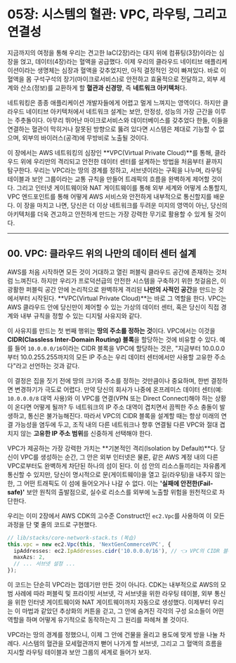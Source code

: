 # 05장: 시스템의 혈관: VPC, 라우팅, 그리고 연결성

지금까지의 여정을 통해 우리는 견고한 IaC(2장)라는 대지 위에 컴퓨팅(3장)이라는 심장을 얹고, 데이터(4장)라는 혈액을 공급했다. 이제 우리의 클라우드 네이티브 애플리케이션이라는 생명체는 심장과 혈액을 갖추었지만, 아직 결정적인 것이 빠져있다. 바로 이 혈액을 몸 구석구석의 장기(마이크로서비스)로 안전하고 효율적으로 전달하고, 외부 세계와 산소(정보)를 교환하게 할 **혈관과 신경망**, 즉 **네트워크 아키텍처**다.

네트워킹은 종종 애플리케이션 개발자들에게 어렵고 멀게 느껴지는 영역이다. 하지만 클라우드 네이티브 아키텍처에서 네트워크 설계는 보안, 안정성, 성능의 가장 근간을 이루는 주춧돌이다. 아무리 뛰어난 마이크로서비스와 데이터베이스를 갖추었다 한들, 이들을 연결하는 혈관이 막히거나 잘못된 방향으로 뚫려 있다면 시스템은 제대로 기능할 수 없으며, 외부의 바이러스(공격)에 무방비로 노출될 것이다.

이 장에서는 AWS 네트워킹의 심장인 \*\*VPC(Virtual Private Cloud)\*\*를 통해, 클라우드 위에 우리만의 격리되고 안전한 데이터 센터를 설계하는 방법을 처음부터 끝까지 탐구한다. 우리는 VPC라는 땅의 경계를 정하고, 서브넷이라는 구획을 나누며, 라우팅 테이블과 보안 그룹이라는 교통 규칙을 만들어 트래픽의 흐름을 완벽하게 제어할 것이다. 그리고 인터넷 게이트웨이와 NAT 게이트웨이를 통해 외부 세계와 어떻게 소통할지, VPC 엔드포인트를 통해 어떻게 AWS 서비스와 안전하게 내부적으로 통신할지를 배운다. 이 장을 마치고 나면, 당신은 더 이상 네트워크를 두려운 미지의 영역이 아닌, 당신의 아키텍처를 더욱 견고하고 안전하게 만드는 가장 강력한 무기로 활용할 수 있게 될 것이다.

-----

## 00\. VPC: 클라우드 위의 나만의 데이터 센터 설계

AWS를 처음 시작하면 모든 것이 거대하고 열린 퍼블릭 클라우드 공간에 존재하는 것처럼 느껴진다. 하지만 우리가 프로덕션급의 안전한 시스템을 구축하기 위한 첫걸음은, 이 광활한 퍼블릭 공간 안에 논리적으로 완벽하게 격리된 **나만의 사적인 공간**을 만드는 것에서부터 시작된다. \*\*VPC(Virtual Private Cloud)\*\*는 바로 그 역할을 한다. VPC는 AWS 클라우드 안에 당신만이 제어할 수 있는 가상의 데이터 센터, 혹은 당신이 직접 경계와 내부 규칙을 정할 수 있는 디지털 사유지와 같다.

이 사유지를 만드는 첫 번째 행위는 **땅의 주소를 정하는 것**이다. VPC에서는 이것을 **CIDR(Classless Inter-Domain Routing) 블록**을 할당하는 것에 비유할 수 있다. 예를 들어 `10.0.0.0/16`이라는 CIDR 블록을 VPC에 할당하는 것은, "지금부터 10.0.0.0부터 10.0.255.255까지의 모든 IP 주소는 우리 데이터 센터에서만 사용할 고유한 주소다"라고 선언하는 것과 같다.

이 결정은 집을 짓기 전에 땅의 크기와 주소를 정하는 것만큼이나 중요하며, 한번 결정하면 변경하기가 극도로 어렵다. 만약 당신의 회사가 나중에 온프레미스 데이터 센터(예: `10.0.0.0/8` 대역 사용)와 이 VPC를 연결(VPN 또는 Direct Connect)해야 하는 상황이 온다면 어떻게 될까? 두 네트워크의 IP 주소 대역이 겹치면서 끔찍한 주소 충돌이 발생하고, 통신은 불가능해진다. 따라서 VPC의 CIDR 블록을 설계할 때는 항상 미래의 연결 가능성을 염두에 두고, 조직 내의 다른 네트워크나 향후 연결될 다른 VPC와 절대 겹치지 않는 **고유한 IP 주소 범위**를 신중하게 선택해야 한다.

VPC가 제공하는 가장 강력한 가치는 \*\*기본적인 격리(Isolation by Default)\*\*다. 당신이 VPC를 생성하는 순간, 그 안은 외부 인터넷은 물론, 같은 AWS 계정 내의 다른 VPC로부터도 완벽하게 차단된 하나의 섬이 된다. 이 섬 안의 리소스들끼리는 자유롭게 통신할 수 있지만, 당신이 명시적으로 문(게이트웨이)을 열고 길(라우팅)을 내주지 않는 한, 그 어떤 트래픽도 이 섬에 들어오거나 나갈 수 없다. 이는 **'실패에 안전한(Fail-safe)'** 보안 원칙의 출발점으로, 실수로 리소스를 외부에 노출할 위험을 원천적으로 차단한다.

우리는 이미 2장에서 AWS CDK의 고수준 Construct인 `ec2.Vpc`를 사용하여 이 모든 과정을 단 몇 줄의 코드로 구현했다.

```typescript
// lib/stacks/core-network-stack.ts (복습)
this.vpc = new ec2.Vpc(this, 'NextGenCommerceVPC', {
  ipAddresses: ec2.IpAddresses.cidr('10.0.0.0/16'), // 👈 VPC의 CIDR 블록 선언
  maxAzs: 2,
  // ... 서브넷 설정 ...
});
```

이 코드는 단순히 VPC라는 껍데기만 만든 것이 아니다. CDK는 내부적으로 AWS의 모범 사례에 따라 퍼블릭 및 프라이빗 서브넷, 각 서브넷을 위한 라우팅 테이블, 외부 통신을 위한 인터넷 게이트웨이와 NAT 게이트웨이까지 자동으로 생성했다. 이제부터 우리는 이 마법과 같았던 추상화의 커튼을 걷고, 그 안에 숨겨진 각각의 구성 요소들이 어떤 역할을 하며 어떻게 유기적으로 동작하는지 그 원리를 파헤쳐 볼 것이다.

VPC라는 땅의 경계를 정했으니, 이제 그 안에 건물을 올리고 용도에 맞게 방을 나눌 차례다. 시스템의 혈관을 모세혈관까지 뻗어 나가게 할 서브넷, 그리고 그 혈액의 흐름을 지시할 라우팅 테이블과 보안 그룹의 세계로 들어가 보자.